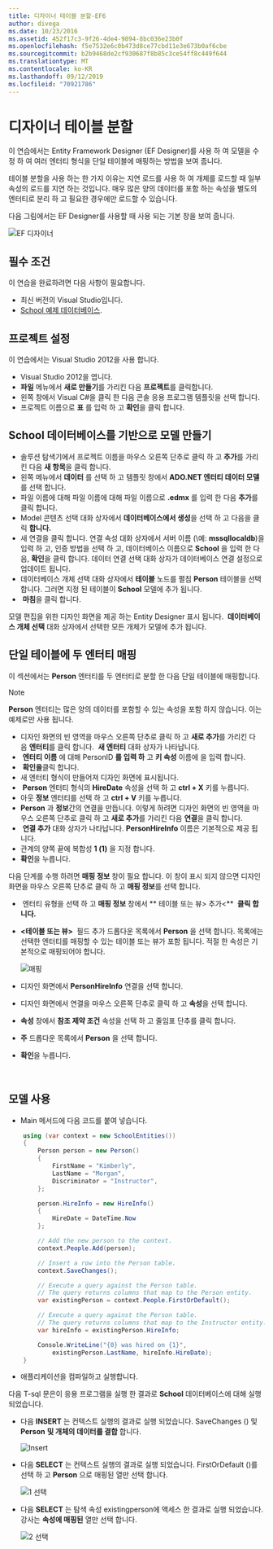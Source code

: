 ```yaml
---
title: 디자이너 테이블 분할-EF6
author: divega
ms.date: 10/23/2016
ms.assetid: 452f17c3-9f26-4de4-9894-8bc036e23b0f
ms.openlocfilehash: f5e7532e6c0b473d8ce77cbd11e3e673b0af6cbe
ms.sourcegitcommit: b2b9468de2cf930687f8b85c3ce54ff8c449f644
ms.translationtype: MT
ms.contentlocale: ko-KR
ms.lasthandoff: 09/12/2019
ms.locfileid: "70921786"
---
```

# <a name="designer-table-splitting"></a>디자이너 테이블 분할
이 연습에서는 Entity Framework Designer (EF Designer)를 사용 하 여 모델을 수정 하 여 여러 엔터티 형식을 단일 테이블에 매핑하는 방법을 보여 줍니다.

테이블 분할을 사용 하는 한 가지 이유는 지연 로드를 사용 하 여 개체를 로드할 때 일부 속성의 로드를 지연 하는 것입니다. 매우 많은 양의 데이터를 포함 하는 속성을 별도의 엔터티로 분리 하 고 필요한 경우에만 로드할 수 있습니다.

다음 그림에서는 EF Designer를 사용할 때 사용 되는 기본 창을 보여 줍니다.

![EF 디자이너](~/ef6/media/efdesigner.png)

## <a name="prerequisites"></a>필수 조건

이 연습을 완료하려면 다음 사항이 필요합니다.

- 최신 버전의 Visual Studio입니다.
- [School 예제 데이터베이스](~/ef6/resources/school-database.md).

## <a name="set-up-the-project"></a>프로젝트 설정

이 연습에서는 Visual Studio 2012을 사용 합니다.

-   Visual Studio 2012을 엽니다.
-   **파일** 메뉴에서 **새로 만들기**를 가리킨 다음 **프로젝트**를 클릭합니다.
-   왼쪽 창에서 Visual C\#을 클릭 한 다음 콘솔 응용 프로그램 템플릿을 선택 합니다.
-   프로젝트 이름으로 **표** 를 입력 하 고 **확인**을 클릭 합니다.

## <a name="create-a-model-based-on-the-school-database"></a>School 데이터베이스를 기반으로 모델 만들기

-   솔루션 탐색기에서 프로젝트 이름을 마우스 오른쪽 단추로 클릭 하 고 **추가**를 가리킨 다음 **새 항목**을 클릭 합니다.
-   왼쪽 메뉴에서 **데이터** 를 선택 하 고 템플릿 창에서 **ADO.NET 엔터티 데이터 모델** 를 선택 합니다.
-   파일 이름에 대해 파일 이름에 대해 파일 이름으로 **.edmx** 를 입력 한 다음 **추가**를 클릭 합니다.
-   Model 콘텐츠 선택 대화 상자에서 **데이터베이스에서 생성**을 선택 하 고 다음을 클릭 **합니다.**
-   새 연결을 클릭 합니다. 연결 속성 대화 상자에서 서버 이름 (\\예: **mssqllocaldb**)을 입력 하 고, 인증 방법을 선택 하 고, 데이터베이스 이름으로 **School** 을 입력 한 다음, **확인**을 클릭 합니다.
    데이터 연결 선택 대화 상자가 데이터베이스 연결 설정으로 업데이트 됩니다.
-   데이터베이스 개체 선택 대화 상자에서 **테이블** 노드를 펼침 **Person** 테이블을 선택 합니다. 그러면 지정 된 테이블이 **School** 모델에 추가 됩니다.
-    **마침**을 클릭 합니다.

모델 편집을 위한 디자인 화면을 제공 하는 Entity Designer 표시 됩니다.  **데이터베이스 개체 선택** 대화 상자에서 선택한 모든 개체가 모델에 추가 됩니다.

## <a name="map-two-entities-to-a-single-table"></a>단일 테이블에 두 엔터티 매핑

이 섹션에서는 **Person** 엔터티를 두 엔터티로 분할 한 다음 단일 테이블에 매핑합니다.

> [!NOTE]
> **Person** 엔터티는 많은 양의 데이터를 포함할 수 있는 속성을 포함 하지 않습니다. 이는 예제로만 사용 됩니다.

-   디자인 화면의 빈 영역을 마우스 오른쪽 단추로 클릭 하 고 **새로 추가**를 가리킨 다음 **엔터티**를 클릭 합니다.
     **새 엔터티** 대화 상자가 나타납니다.
-    **엔터티 이름** 에 대해 PersonID **를 입력 하** 고 **키 속성** 이름에 을 입력 합니다.
-    **확인을**클릭 합니다.
-   새 엔터티 형식이 만들어져 디자인 화면에 표시됩니다.
-    **Person** 엔터티 형식의 **HireDate** 속성을 선택 하 고 **ctrl + X** 키를 누릅니다.
-   아웃 **정보** 엔터티를 선택 하 고 **ctrl + V** 키를 누릅니다.
-   **Person** 과 **정보**간의 연결을 만듭니다. 이렇게 하려면 디자인 화면의 빈 영역을 마우스 오른쪽 단추로 클릭 하 고 **새로 추가**를 가리킨 다음 **연결**을 클릭 합니다.
-    **연결 추가** 대화 상자가 나타납니다. **PersonHireInfo** 이름은 기본적으로 제공 됩니다.
-   관계의 양쪽 끝에 복합성 **1 (1)** 을 지정 합니다.
-   **확인**을 누릅니다.

다음 단계를 수행 하려면 **매핑 정보** 창이 필요 합니다. 이 창이 표시 되지 않으면 디자인 화면을 마우스 오른쪽 단추로 클릭 하 고 **매핑 정보**를 선택 합니다.

-    엔터티 유형을 선택 하 고 **매핑 정보** 창에서 ** 테이블 또는 뷰&gt; 추가&lt;**  **클릭 합니다.**
-   **&lt;테이블 또는 뷰&gt;**  필드 추가 드롭다운 목록에서 **Person** 을 선택 합니다. 목록에는 선택한 엔터티를 매핑할 수 있는 테이블 또는 뷰가 포함 됩니다.
    적절 한 속성은 기본적으로 매핑되어야 합니다.

    ![매핑](~/ef6/media/mapping.png)

-   디자인 화면에서 **PersonHireInfo** 연결을 선택 합니다.
-   디자인 화면에서 연결을 마우스 오른쪽 단추로 클릭 하 고 **속성**을 선택 합니다.
-   **속성** 창에서 **참조 제약 조건** 속성을 선택 하 고 줄임표 단추를 클릭 합니다.
-   **주** 드롭다운 목록에서 **Person** 을 선택 합니다.
-   **확인**을 누릅니다.

 

## <a name="use-the-model"></a>모델 사용

-   Main 메서드에 다음 코드를 붙여 넣습니다.

``` csharp
    using (var context = new SchoolEntities())
    {
        Person person = new Person()
        {
            FirstName = "Kimberly",
            LastName = "Morgan",
            Discriminator = "Instructor",
        };

        person.HireInfo = new HireInfo()
        {
            HireDate = DateTime.Now
        };

        // Add the new person to the context.
        context.People.Add(person);

        // Insert a row into the Person table.  
        context.SaveChanges();

        // Execute a query against the Person table.
        // The query returns columns that map to the Person entity.
        var existingPerson = context.People.FirstOrDefault();

        // Execute a query against the Person table.
        // The query returns columns that map to the Instructor entity.
        var hireInfo = existingPerson.HireInfo;

        Console.WriteLine("{0} was hired on {1}",
            existingPerson.LastName, hireInfo.HireDate);
    }
```
-   애플리케이션을 컴파일하고 실행합니다.

다음 T-sql 문은이 응용 프로그램을 실행 한 결과로 **School** 데이터베이스에 대해 실행 되었습니다. 

-   다음 **INSERT** 는 컨텍스트 실행의 결과로 실행 되었습니다. SaveChanges () 및 **Person** **및 개체의 데이터를 결합** 합니다.

    ![Insert](~/ef6/media/insert.png)

-   다음 **SELECT** 는 컨텍스트 실행의 결과로 실행 되었습니다. FirstOrDefault ()를 선택 하 고 **Person** 으로 매핑된 열만 선택 합니다.

    ![1 선택](~/ef6/media/select1.png)

-   다음 **SELECT** 는 탐색 속성 existingperson에 액세스 한 결과로 실행 되었습니다. 강사는 **속성에 매핑된** 열만 선택 합니다.

    ![2 선택](~/ef6/media/select2.png)
